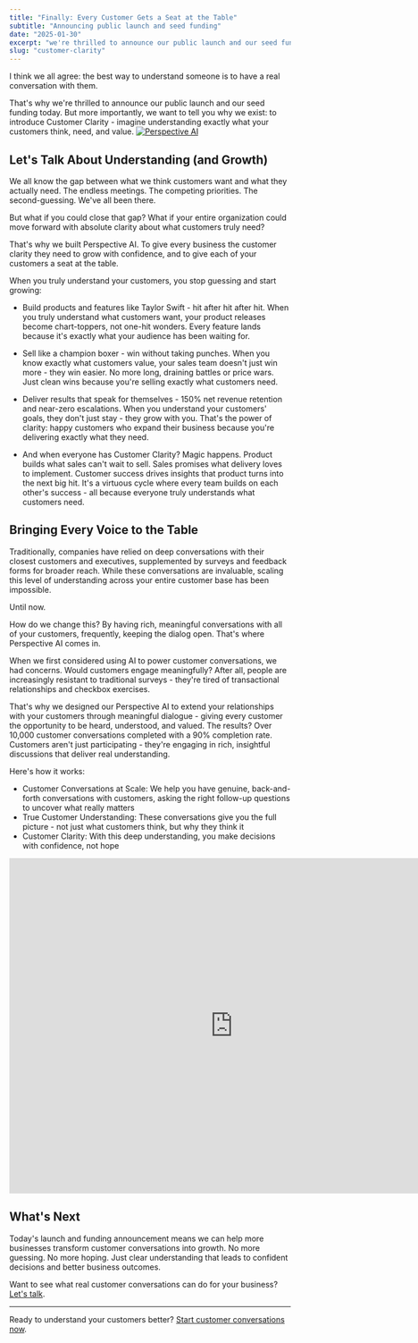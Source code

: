 ```yaml
---
title: "Finally: Every Customer Gets a Seat at the Table"
subtitle: "Announcing public launch and seed funding"
date: "2025-01-30"
excerpt: "we're thrilled to announce our public launch and our seed funding today. But more importantly, we want to tell you why we exist: to introduce Customer Clarity"
slug: "customer-clarity"
---
```


I think we all agree: the best way to understand someone is to have a real conversation with them.

That's why we're thrilled to announce our public launch and our seed funding today. But more importantly, we want to tell you why we exist: to introduce Customer Clarity - imagine understanding exactly what your customers think, need, and value.
[![Perspective AI](https://getperspective.ai/_next/image?url=%2F_next%2Fstatic%2Fmedia%2Fhero-image.56cce4ba.png&w=3840&q=75)](https://getperspective.ai/about)

## Let's Talk About Understanding (and Growth)

We all know the gap between what we think customers want and what they actually need. The endless meetings. The competing priorities. The second-guessing. We've all been there.

But what if you could close that gap? What if your entire organization could move forward with absolute clarity about what customers truly need?

That's why we built Perspective AI. To give every business the customer clarity they need to grow with confidence, and to give each of your customers a seat at the table.

When you truly understand your customers, you stop guessing and start growing:

- Build products and features like Taylor Swift - hit after hit after hit. When you truly understand what customers want, your product releases become chart-toppers, not one-hit wonders. Every feature lands because it's exactly what your audience has been waiting for.

- Sell like a champion boxer - win without taking punches. When you know exactly what customers value, your sales team doesn't just win more - they win easier. No more long, draining battles or price wars. Just clean wins because you're selling exactly what customers need.

- Deliver results that speak for themselves - 150% net revenue retention and near-zero escalations. When you understand your customers' goals, they don't just stay - they grow with you. That's the power of clarity: happy customers who expand their business because you're delivering exactly what they need.

- And when everyone has Customer Clarity? Magic happens. Product builds what sales can't wait to sell. Sales promises what delivery loves to implement. Customer success drives insights that product turns into the next big hit. It's a virtuous cycle where every team builds on each other's success - all because everyone truly understands what customers need.


## Bringing Every Voice to the Table

Traditionally, companies have relied on deep conversations with their closest customers and executives, supplemented by surveys and feedback forms for broader reach. While these conversations are invaluable, scaling this level of understanding across your entire customer base has been impossible.

Until now.

How do we change this? By having rich, meaningful conversations with all of your customers, frequently, keeping the dialog open. That's where Perspective AI comes in.

When we first considered using AI to power customer conversations, we had concerns. Would customers engage meaningfully? After all, people are increasingly resistant to traditional surveys - they're tired of transactional relationships and checkbox exercises.

That's why we designed our Perspective AI to extend your relationships with your customers through meaningful dialogue - giving every customer the opportunity to be heard, understood, and valued. The results? Over 10,000 customer conversations completed with a 90% completion rate. Customers aren't just participating - they're engaging in rich, insightful discussions that deliver real understanding.

Here's how it works:
- Customer Conversations at Scale: We help you have genuine, back-and-forth conversations with customers, asking the right follow-up questions to uncover what really matters
- True Customer Understanding: These conversations give you the full picture - not just what customers think, but why they think it
- Customer Clarity: With this deep understanding, you make decisions with confidence, not hope

<iframe src="https://player.vimeo.com/video/1048033195?title=0&amp;byline=0&amp;portrait=0&amp;badge=0&amp;autopause=0&amp;player_id=0&amp;app_id=58479" width="800" height="600" frameborder="0" allow="autoplay; fullscreen; picture-in-picture; clipboard-write; encrypted-media" title="Get True Customer Understanding with Perspective AI"></iframe>


## What's Next

Today's launch and funding announcement means we can help more businesses transform customer conversations into growth. No more guessing. No more hoping. Just clear understanding that leads to confident decisions and better business outcomes.

Want to see what real customer conversations can do for your business? [Let's talk](https://getperspective.ai/contact).

---

Ready to understand your customers better? [Start customer conversations now](https://getperspective.ai/research).
